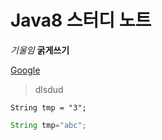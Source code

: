 # Java8 스터디 노트

*기울임*
**굵게쓰기**

[Google](http://www.google.com/)

> dlsdud

```
String tmp = "3";
```

```java
String tmp="abc";
```

